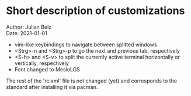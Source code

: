 # Short description of customizations

Author: Julian Belz<br/>
Date: 2021-01-01

* vim-like keybindings to navigate between splitted windows
* &lt;Strg&gt;-n and &lt;Strg&gt;-p to go the next and previous tab, respectively
* &lt;S-h&gt; and &lt;S-v&gt; to split the currently active terminal horizontally or vertically, respectively
* Font changed to MesloLGS

The rest of the 'rc.xml' file is not changed (yet) and corresponds to the
standard after installing it via pacman.
